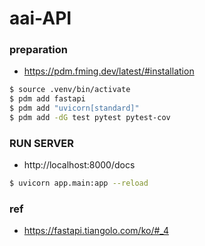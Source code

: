 # aai-API

### preparation
- https://pdm.fming.dev/latest/#installation
```bash
$ source .venv/bin/activate
$ pdm add fastapi
$ pdm add "uvicorn[standard]"
$ pdm add -dG test pytest pytest-cov
```

### RUN SERVER
- http://localhost:8000/docs
```bash
$ uvicorn app.main:app --reload
```

### ref
- https://fastapi.tiangolo.com/ko/#_4
